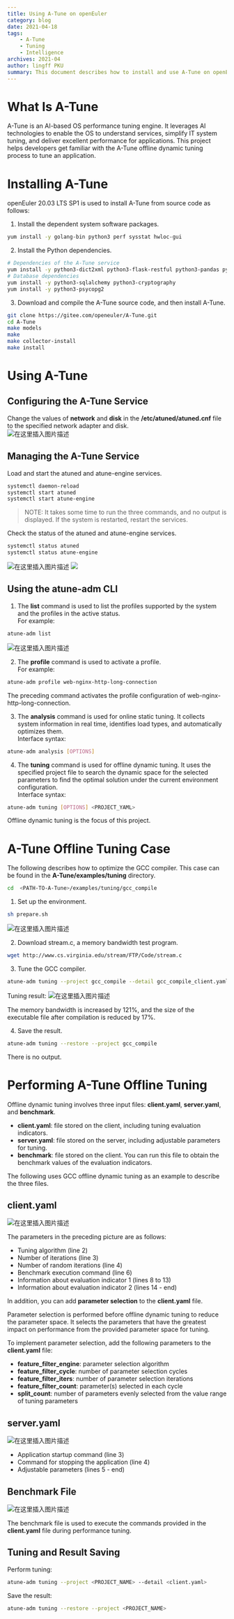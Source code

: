 ```yaml
---
title: Using A-Tune on openEuler
category: blog 
date: 2021-04-18
tags: 
    - A-Tune
    - Tuning
    - Intelligence
archives: 2021-04
author: lingff PKU
summary: This document describes how to install and use A-Tune on openEuler and the offline dynamic tuning process of A-Tune.
---
```

# What Is A-Tune
A-Tune is an AI-based OS performance tuning engine. It leverages AI technologies to enable the OS to understand services, simplify IT system tuning, and deliver excellent performance for applications.
This project helps developers get familiar with the A-Tune offline dynamic tuning process to tune an application.

# Installing A-Tune
openEuler 20.03 LTS SP1 is used to install A-Tune from source code as follows:  
1. Install the dependent system software packages.  

```bash
yum install -y golang-bin python3 perf sysstat hwloc-gui
```
2. Install the Python dependencies.  

```bash
# Dependencies of the A-Tune service  
yum install -y python3-dict2xml python3-flask-restful python3-pandas python3-scikit-optimize python3-xgboost python3-pyyaml
# Database dependencies  
yum install -y python3-sqlalchemy python3-cryptography
yum install -y python3-psycopg2
```
3. Download and compile the A-Tune source code, and then install A-Tune.  

```bash
git clone https://gitee.com/openeuler/A-Tune.git
cd A-Tune
make models
make
make collector-install
make install
```
# Using A-Tune
## Configuring the A-Tune Service
Change the values of **network** and **disk** in the **/etc/atuned/atuned.cnf** file to the specified network adapter and disk.  
![在这里插入图片描述](https://img-blog.csdnimg.cn/20210417193945263.png)  
## Managing the A-Tune Service
Load and start the atuned and atune-engine services.  

```bash
systemctl daemon-reload
systemctl start atuned
systemctl start atune-engine
```
> NOTE: It takes some time to run the three commands, and no output is displayed. If the system is restarted, restart the services.  

Check the status of the atuned and atune-engine services.

```bash
systemctl status atuned
systemctl status atune-engine
```
![在这里插入图片描述](https://img-blog.csdnimg.cn/20210417194614472.png?x-oss-process=image/watermark,type_ZmFuZ3poZW5naGVpdGk,shadow_10,text_aHR0cHM6Ly9ibG9nLmNzZG4ubmV0L3dlaXhpbl80MzIxNDQwOA==,size_16,color_FFFFFF,t_70)
![](https://img-blog.csdnimg.cn/20210417194522940.png?x-oss-process=image/watermark,type_ZmFuZ3poZW5naGVpdGk,shadow_10,text_aHR0cHM6Ly9ibG9nLmNzZG4ubmV0L3dlaXhpbl80MzIxNDQwOA==,size_16,color_FFFFFF,t_70)  
## Using the atune-adm CLI
1. The **list** command is used to list the profiles supported by the system and the profiles in the active status.  
For example:  
```bash
atune-adm list
```
![在这里插入图片描述](https://img-blog.csdnimg.cn/20210417194836656.png?x-oss-process=image/watermark,type_ZmFuZ3poZW5naGVpdGk,shadow_10,text_aHR0cHM6Ly9ibG9nLmNzZG4ubmV0L3dlaXhpbl80MzIxNDQwOA==,size_16,color_FFFFFF,t_70)  

2.  The **profile** command is used to activate a profile.  
For example:  

```bash
atune-adm profile web-nginx-http-long-connection
```
The preceding command activates the profile configuration of web-nginx-http-long-connection.

3. The **analysis** command is used for online static tuning. It collects system information in real time, identifies load types, and automatically optimizes them.  
Interface syntax:  

```bash
atune-adm analysis [OPTIONS]
```

4. The **tuning** command is used for offline dynamic tuning. It uses the specified project file to search the dynamic space for the selected parameters to find the optimal solution under the current environment configuration.  
Interface syntax:  

```bash
atune-adm tuning [OPTIONS] <PROJECT_YAML>
```
Offline dynamic tuning is the focus of this project.  

# A-Tune Offline Tuning Case  
The following describes how to optimize the GCC compiler. This case can be found in the **A-Tune/examples/tuning** directory.  

```bash
cd  <PATH-TO-A-Tune>/examples/tuning/gcc_compile
```
1. Set up the environment.

```bash
sh prepare.sh
```
![在这里插入图片描述](https://img-blog.csdnimg.cn/20210418133402328.png)  

2. Download stream.c, a memory bandwidth test program.  

```bash
wget http://www.cs.virginia.edu/stream/FTP/Code/stream.c
```
3. Tune the GCC compiler.  

```bash
atune-adm tuning --project gcc_compile --detail gcc_compile_client.yaml
```
Tuning result:
![在这里插入图片描述](https://img-blog.csdnimg.cn/20210418133945119.png)  

The memory bandwidth is increased by 121%, and the size of the executable file after compilation is reduced by 17%.  

4. Save the result.  

```bash
atune-adm tuning --restore --project gcc_compile
```
There is no output.
# Performing A-Tune Offline Tuning
Offline dynamic tuning involves three input files: **client.yaml**, **server.yaml**, and **benchmark**.  
 - **client.yaml**: file stored on the client, including tuning evaluation indicators.  
 - **server.yaml**: file stored on the server, including adjustable parameters for tuning.  
 - **benchmark**: file stored on the client. You can run this file to obtain the benchmark values of the evaluation indicators.  

The following uses GCC offline dynamic tuning as an example to describe the three files.  
## client.yaml  

![在这里插入图片描述](https://img-blog.csdnimg.cn/20210418211719224.png?x-oss-process=image/watermark,type_ZmFuZ3poZW5naGVpdGk,shadow_10,text_aHR0cHM6Ly9ibG9nLmNzZG4ubmV0L3dlaXhpbl80MzIxNDQwOA==,size_16,color_FFFFFF,t_70)  

The parameters in the preceding picture are as follows:
- Tuning algorithm (line 2)  
- Number of iterations (line 3)  
- Number of random iterations (line 4)  
- Benchmark execution command (line 6)  
- Information about evaluation indicator 1 (lines 8 to 13)  
- Information about evaluation indicator 2 (lines 14 - end)  

In addition, you can add **parameter selection** to the **client.yaml** file.  

Parameter selection is performed before offline dynamic tuning to reduce the parameter space. It selects the parameters that have the greatest impact on performance from the provided parameter space for tuning.  

To implement parameter selection, add the following parameters to the **client.yaml** file:  

- **feature_filter_engine**: parameter selection algorithm  
- **feature_filter_cycle**: number of parameter selection cycles  
- **feature_filter_iters**: number of parameter selection iterations  
- **feature_filter_count**: parameter(s) selected in each cycle  
- **split_count**: number of parameters evenly selected from the value range of tuning parameters  


## server.yaml
![在这里插入图片描述](https://img-blog.csdnimg.cn/20210418212213431.png?x-oss-process=image/watermark,type_ZmFuZ3poZW5naGVpdGk,shadow_10,text_aHR0cHM6Ly9ibG9nLmNzZG4ubmV0L3dlaXhpbl80MzIxNDQwOA==,size_16,color_FFFFFF,t_70)  
- Application startup command (line 3)  
- Command for stopping the application (line 4)  
- Adjustable parameters (lines 5 - end)  
## Benchmark File
![在这里插入图片描述](https://img-blog.csdnimg.cn/20210418212600100.png?x-oss-process=image/watermark,type_ZmFuZ3poZW5naGVpdGk,shadow_10,text_aHR0cHM6Ly9ibG9nLmNzZG4ubmV0L3dlaXhpbl80MzIxNDQwOA==,size_16,color_FFFFFF,t_70)  

The benchmark file is used to execute the commands provided in the **client.yaml** file during performance tuning.  

## Tuning and Result Saving
Perform tuning:
```bash
atune-adm tuning --project <PROJECT_NAME> --detail <client.yaml>
```
Save the result:
```bash
atune-adm tuning --restore --project <PROJECT_NAME>
```
